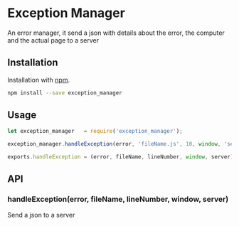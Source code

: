 Exception Manager
========

An error manager, it send a json with details about the error, the computer and the actual page to a server

## Installation

Installation with [npm](http://npmjs.org). 

```bash
npm install --save exception_manager
```

## Usage

```js
let exception_manager 	= require('exception_manager');

exception_manager.handleException(error, 'fileName.js', 10, window, 'serverAddress');

exports.handleException = (error, fileName, lineNumber, window, server)

```

## API

### handleException(error, fileName, lineNumber, window, server)

Send a json to a server
